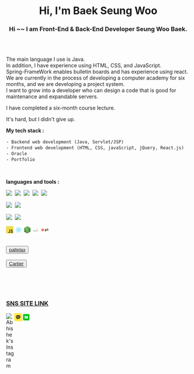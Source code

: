 <h1 align="center">Hi, I'm Baek Seung Woo</h1>
<h3 align="center">
  Hi ~~  I am Front-End & Back-End Developer Seung Woo Baek.
</h3>
<br /><br />
<p>
 The main language I use is Java.<br>
In addition, I have experience using HTML, CSS, and JavaScript.<br>
Spring-FrameWork enables bulletin boards and has experience using react.<br>
We are currently in the process of developing a computer academy for six months, and we are developing a project system.<br>
I want to grow into a developer who can design a code that is good for maintenance and expandable servers.
  <br>
</p>
<p>
  I have completed a six-month course lecture.
</p>
  
It's hard, but I didn't give up.
<br>

**My tech stack :**  
```
- Backend web development (Java, Servlet/JSP)
- Frontend web development (HTML, CSS, javaScript, jQuery, React.js)
- Oracle
- Portfolio
```
<br>


**languages and tools :**
<!-- 뱃지 사용방법 -->
  <!-- 뱃지 아이콘 사이트 -->
  <!--   <img src="https://img.shields.io/badge/{내용}-{배경 색깔}?style={스타일}&logo={로고이름}&logoColor={로고 색깔}"/> -->
  
<p><img src="https://img.shields.io/badge/HTML5-E34F26?style=flat&logo=html5&logoColor=white"/>&nbsp;&nbsp;<img src="https://img.shields.io/badge/CSS3-1572B6?style=flat&logo=css3&logoColor=white"/>&nbsp;&nbsp;<img src="https://img.shields.io/badge/JavaScript-gray?style=flat&logo=JavaScript&logoColor=F7DF1E"/>&nbsp;&nbsp;<img src="https://img.shields.io/badge/jQuery-0769AD?style=flat&logo=jQuery&logoColor=339933"/>&nbsp;&nbsp;<img src="https://img.shields.io/badge/React-white?style=flat&logo=React&logoColor=61DAFB"/></p>

<p><img src="https://img.shields.io/badge/Oracle-F80000?style=flat&logo=Oracle&logoColor=4479A1"/>&nbsp;&nbsp;<img src="https://img.shields.io/badge/JAVA-8F0000?style=flat&logo&logoColor=4479A1"/></p>

<p><img src="https://img.shields.io/badge/Notion-ffffff?style=flat&logo=Notion&logoColor=black"/>&nbsp;&nbsp;<img src="https://img.shields.io/badge/GitHub-gray?style=flat&logo=GitHub&logoColor=black"/>&nbsp;&nbsp;</p>
<code><img height="20" src="https://raw.githubusercontent.com/github/explore/80688e429a7d4ef2fca1e82350fe8e3517d3494d/topics/javascript/javascript.png"></code>
<code><img height="20" src="https://raw.githubusercontent.com/github/explore/80688e429a7d4ef2fca1e82350fe8e3517d3494d/topics/react/react.png"></code>
<code><img height="20" src="https://raw.githubusercontent.com/github/explore/80688e429a7d4ef2fca1e82350fe8e3517d3494d/topics/nodejs/nodejs.png"></code>
<code><img height="20" src="https://raw.githubusercontent.com/github/explore/80688e429a7d4ef2fca1e82350fe8e3517d3494d/topics/mysql/mysql.png"></code>
<code><img height="20" src="https://raw.githubusercontent.com/github/explore/80688e429a7d4ef2fca1e82350fe8e3517d3494d/topics/git/git.png"></code>
<br>
<br>

<button><a href="http://speedbaek.dothome.co.kr/pallelax/index.html" class="btn btn-primary" > pallelax </button> <br /><br />
<button><a href="http://speedbaek.dothome.co.kr/Cartier/index.html" class="btn btn-primary" > Cartier </button>

<br /><br />
<br />

### SNS SITE LINK
<a href="https://www.instagram.com/">
  <img align="left" alt="Abhishek's Instagram" width="22px" src="https://raw.githubusercontent.com/hussainweb/hussainweb/main/icons/instagram.png" />
</a>
<a href="https://pf.kakao.com/">
  <img align="left" alt="kakao" width="22px"  src="https://github.com/sw1134/sw1134/blob/main/kakao.png?raw=true" />
</a>
<a href="https://www.naver.com/">
  <img align="left" alt="kakao" width="22px"  src="https://github.com/sw1134/sw1134/blob/main/naver.png?raw=true" />
</a>

